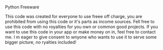 Python Freeware

This code was created for everyone to use freee off charge, you are prohibited from using this code or it's parts as income sources. Fell free to use this code with no royalties for you own or common good projects. If you want to use this code in your app or make money on in, feel free to contact me. I m eager to give consent to wnyone who wants to use it to serve some bigger picture, no ryalties included!
